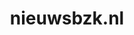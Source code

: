 ---
layout: post
title: "nieuwsbzk.nl"
internal_url: "/dutchgov/nieuwsbzk.nl.html"
subdomains_count: 2
all_subdomains_count: 2
urls_count: 2
ssl_rank: 0
http_rank: 70
url_link: /data/nieuwsbzk.nl/urls.txt
all_subdomains_link: /data/nieuwsbzk.nl/all_subdomains.txt
subdomains_link: /data/nieuwsbzk.nl/subdomains.txt
categories: dutchgov
---